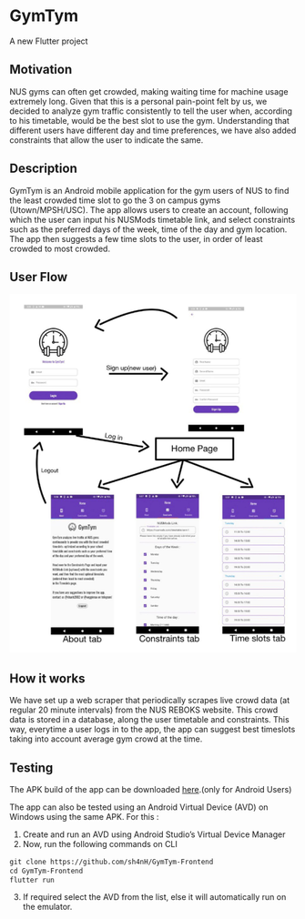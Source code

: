 # GymTym

A new Flutter project

## Motivation

NUS gyms can often get crowded, making waiting time for machine usage extremely long. Given that this is a personal pain-point felt by us, we decided to analyze gym traffic consistently to tell the user when, according to his timetable, would be the best slot to use the gym. Understanding that different users have different day and time preferences, we have also added constraints that allow the user to indicate the same.

## Description
GymTym is an Android mobile application for the gym users of NUS to find the least crowded time slot to go the 3 on campus gyms (Utown/MPSH/USC). The app allows users to create an account, following which the user can input his NUSMods timetable link, and select constraints such as the preferred days of the week, time of the day and gym location. The app then suggests a few time slots to the user, in order of least crowded to most crowded.

## User Flow
![Alt text](screesnhots.PNG)

## How it works

We have set up a web scraper that periodically scrapes live crowd data (at regular 20 minute intervals) from the NUS REBOKS website. This crowd data is stored in a database, along the user timetable and constraints. This way, everytime a user logs in to the app, the app can suggest best timeslots taking into account average gym crowd at the time.

## Testing

The APK build of the app can be downloaded [here](https://drive.google.com/file/d/1l4tAGBzcUtE7sdzbaBOgo6WBOcA-jWET/view).(only for Android Users) 

The app can also be tested using an Android Virtual Device (AVD) on Windows using the same APK. For this : 
1. Create and run an AVD using Android Studio’s Virtual Device Manager
2. Now, run the following commands on CLI
```
git clone https://github.com/sh4nH/GymTym-Frontend
cd GymTym-Frontend
flutter run
```
3. If required select the AVD from the list, else it will automatically run on the emulator.

